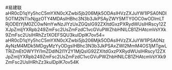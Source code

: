 #易建联
aHR0cD1qYy5hcC5mYXN0cXZwbi5jb206Mjk5ODAsIHVzZXJuYW1lPSA0NDI5OTM2NTIxNjgzOTY4MDAsIHBhc3N3b3JkPSAyZWY5MTY0OC0wODlmLTRjODEtYjM0ZC0wNmYwNzJlYzUxZGQsIG92ZXItdGxzPXRydWUsIHRscy12ZXJpZmljYXRpb249ZmFsc2UsZmFzdC1vcGVuPWZhbHNlLCB1ZHAtcmVsYXk9ZmFsc2UsIHRhZz1XOEFSQU3kuIDplK7ov54=
aHR0cD1qYy5hcC5mYXN0cXZwbi5jb206Mjk5ODAsIHVzZXJuYW1lPSA0NzAyNzM4MDk5MDgyMzYyODgsIHBhc3N3b3JkPSAxZWI2MmM4OS1jMTgwLTRiZmEtOWY1Yi1mZDdlN2I1Y2Y1MjQsIG92ZXItdGxzPXRydWUsIHRscy12ZXJpZmljYXRpb249ZmFsc2UsZmFzdC1vcGVuPWZhbHNlLCB1ZHAtcmVsYXk9ZmFsc2UsIHRhZz3kuIDplK7ov54K
